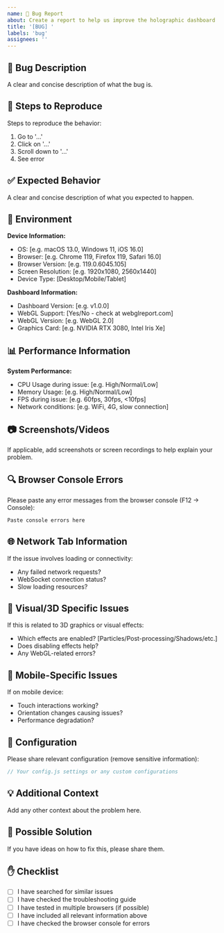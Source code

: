 ```yaml
---
name: 🐛 Bug Report
about: Create a report to help us improve the holographic dashboard
title: '[BUG] '
labels: 'bug'
assignees: ''
---
```


## 🐛 Bug Description
A clear and concise description of what the bug is.

## 🔄 Steps to Reproduce
Steps to reproduce the behavior:
1. Go to '...'
2. Click on '...'
3. Scroll down to '...'
4. See error

## ✅ Expected Behavior
A clear and concise description of what you expected to happen.

## 📱 Environment
**Device Information:**
- OS: [e.g. macOS 13.0, Windows 11, iOS 16.0]
- Browser: [e.g. Chrome 119, Firefox 119, Safari 16.0]
- Browser Version: [e.g. 119.0.6045.105]
- Screen Resolution: [e.g. 1920x1080, 2560x1440]
- Device Type: [Desktop/Mobile/Tablet]

**Dashboard Information:**
- Dashboard Version: [e.g. v1.0.0]
- WebGL Support: [Yes/No - check at webglreport.com]
- WebGL Version: [e.g. WebGL 2.0]
- Graphics Card: [e.g. NVIDIA RTX 3080, Intel Iris Xe]

## 📊 Performance Information
**System Performance:**
- CPU Usage during issue: [e.g. High/Normal/Low]
- Memory Usage: [e.g. High/Normal/Low]
- FPS during issue: [e.g. 60fps, 30fps, <10fps]
- Network conditions: [e.g. WiFi, 4G, slow connection]

## 📷 Screenshots/Videos
If applicable, add screenshots or screen recordings to help explain your problem.

## 🔍 Browser Console Errors
Please paste any error messages from the browser console (F12 → Console):

```
Paste console errors here
```

## 🌐 Network Tab Information
If the issue involves loading or connectivity:
- Any failed network requests?
- WebSocket connection status?
- Slow loading resources?

## 🎨 Visual/3D Specific Issues
If this is related to 3D graphics or visual effects:
- Which effects are enabled? [Particles/Post-processing/Shadows/etc.]
- Does disabling effects help?
- Any WebGL-related errors?

## 📱 Mobile-Specific Issues
If on mobile device:
- Touch interactions working?
- Orientation changes causing issues?
- Performance degradation?

## 🔧 Configuration
Please share relevant configuration (remove sensitive information):

```javascript
// Your config.js settings or any custom configurations
```

## 💡 Additional Context
Add any other context about the problem here.

## 🎯 Possible Solution
If you have ideas on how to fix this, please share them.

## ✋ Checklist
- [ ] I have searched for similar issues
- [ ] I have checked the troubleshooting guide
- [ ] I have tested in multiple browsers (if possible)
- [ ] I have included all relevant information above
- [ ] I have checked the browser console for errors